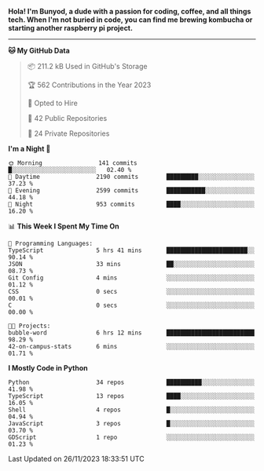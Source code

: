 <p>
<b>Hola! I'm Bunyod, a dude with a passion for coding, coffee, and all things tech. When I'm not buried in code, you can find me brewing kombucha or starting another raspberry pi project.</b>
</p>

---

<!--START_SECTION:waka-->
**🐱 My GitHub Data** 

> 📦 211.2 kB Used in GitHub's Storage 
 > 
> 🏆 562 Contributions in the Year 2023
 > 
> 💼 Opted to Hire
 > 
> 📜 42 Public Repositories 
 > 
> 🔑 24 Private Repositories 
 > 
**I'm a Night 🦉** 

```text
🌞 Morning                141 commits         █░░░░░░░░░░░░░░░░░░░░░░░░   02.40 % 
🌆 Daytime                2190 commits        █████████░░░░░░░░░░░░░░░░   37.23 % 
🌃 Evening                2599 commits        ███████████░░░░░░░░░░░░░░   44.18 % 
🌙 Night                  953 commits         ████░░░░░░░░░░░░░░░░░░░░░   16.20 % 
```


📊 **This Week I Spent My Time On** 

```text
💬 Programming Languages: 
TypeScript               5 hrs 41 mins       ███████████████████████░░   90.14 % 
JSON                     33 mins             ██░░░░░░░░░░░░░░░░░░░░░░░   08.73 % 
Git Config               4 mins              ░░░░░░░░░░░░░░░░░░░░░░░░░   01.12 % 
CSS                      0 secs              ░░░░░░░░░░░░░░░░░░░░░░░░░   00.01 % 
C                        0 secs              ░░░░░░░░░░░░░░░░░░░░░░░░░   00.00 % 

🐱‍💻 Projects: 
bubble-word              6 hrs 12 mins       █████████████████████████   98.29 % 
42-on-campus-stats       6 mins              ░░░░░░░░░░░░░░░░░░░░░░░░░   01.71 % 
```

**I Mostly Code in Python** 

```text
Python                   34 repos            ██████████░░░░░░░░░░░░░░░   41.98 % 
TypeScript               13 repos            ████░░░░░░░░░░░░░░░░░░░░░   16.05 % 
Shell                    4 repos             █░░░░░░░░░░░░░░░░░░░░░░░░   04.94 % 
JavaScript               3 repos             █░░░░░░░░░░░░░░░░░░░░░░░░   03.70 % 
GDScript                 1 repo              ░░░░░░░░░░░░░░░░░░░░░░░░░   01.23 % 
```




 Last Updated on 26/11/2023 18:33:51 UTC
<!--END_SECTION:waka-->

